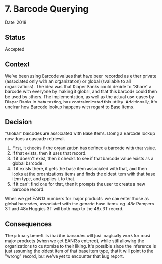 # 7. Barcode Querying

Date: 2018

## Status

Accepted

## Context

We've been using Barcode values that have been recorded as either private (associated only with an organization) or global (available to all organizations). The idea was that Diaper Banks could decide to "Share" a barcode with everyone by making it global, and that this barcode could then be used by others. The implementation, as well as the actual use-cases by Diaper Banks in beta testing, has contraindicated this utility. Additionally, it's unclear how Barcode lookup happens with regard to Base Items.

## Decision

"Global" barcodes are associated with Base Items. Doing a Barcode lookup now does a cascade retrieval. 
 
 1. First, it checks if the organization has defined a barcode with that value. 
 2. If that exists, then it uses that record. 
 3. If it doesn't exist, then it checks to see if that barcode value exists as a global barcode. 
 4. If it exists there, it gets the base item associated with that, and then looks at the organizations items and finds the oldest item with that base item type, and applies it to that. 
 5. If it can't find one for that, then it prompts the user to create a new barcode record.

When we get EAN13 numbers for major products, we can enter those as global barcodes, associated with the generic base items; eg. 48x Pampers 3T and 48x Huggies 3T will both map to the 48x 3T record. 

## Consequences

The primary benefit is that the barcodes will just magically work for most major products (when we get EAN13s entered), while still allowing the organizations to customize to their liking. It's possible since the inference is just assuming the oldest item of that base item type, that it will point to the "wrong" record, but we've yet to encounter that bug report.